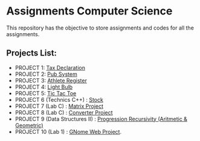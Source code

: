 # Assignments Computer Science

This repository has the objective to store assignments and codes for all the assignments.

## Projects List:

+ PROJECT 1: [Tax Declaration](https://github.com/JoaoFabioPSantos/assignments-paradigms/tree/main/TaxProject)
+ PROJECT 2: [Pub System](https://github.com/JoaoFabioPSantos/assignments-paradigms/tree/main/PubProject)
+ PROJECT 3: [Athlete Register](https://github.com/JoaoFabioPSantos/assignments-paradigms/tree/main/AthleteRegisterProject)
+ PROJECT 4: [Light Bulb](https://github.com/JoaoFabioPSantos/assignments-paradigms/tree/main/LightBulbProject)
+ PROJECT 5: [Tic Tac Toe](https://github.com/JoaoFabioPSantos/assignments-paradigms/tree/main/TicTacToeProject)
+ PROJECT 6 (Technics C++) : [Stock](https://github.com/JoaoFabioPSantos/assignments-paradigms/tree/main/StockProject)
+ PROJECT 7 (Lab C) : [Matrix Project](https://github.com/JoaoFabioPSantos/assignments-computerScience/tree/main/MatrixProject)
+ PROJECT 8 (Lab C) : [Converter Project](https://github.com/JoaoFabioPSantos/assignments-computerScience/tree/main/ConverterProject)
+ PROJECT 9 (Data Structures II) : [Progression Recursivity (Aritmetic & Geometric)](https://github.com/JoaoFabioPSantos/assignments-computerScience/tree/main/ProgressionAritmeticGeometricProject)
+ PROJECT 10 (Lab 1) : [GNome Web Project](https://github.com/JoaoFabioPSantos/assignments-computerScience/tree/main/GNomesPROJECT).
